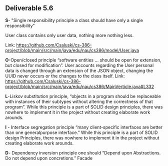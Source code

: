 ## Deliverable 5.6

**S**- "Single responsibility principle a class should have only a single responsibility"

User class contains only user data, nothing more nothing less.

Link: https://github.com/Csaluski/cs-386-project/blob/main/src/main/java/edu/nau/cs386/model/User.java

**O**-Open/closed principle “software entities … should be open for extension, but closed for modification”.
User accounts regarding the User personal data is changed through an extension of the JSON object, changing the UUID never occurs or the changes to the class itself.
Link: https://github.com/Csaluski/cs-386-project/blob/main/src/main/java/edu/nau/cs386/MainVerticle.java#L332

**L**-Liskov substitution principle, “objects in a program should be replaceable with instances of their subtypes without altering the correctness of that program”. While this principle is a part of SOLID design principles, there was nowhere to implement it in the project without creating elaborate work arounds.

**I** - Interface segregation principle “many client-specific interfaces are better than one generalpurpose interface.”
While this principle is a part of SOLID design Principles, there was nowhere to implement it in the project without creating elaborate work arounds.


**D**- Dependency inversion principle one should “Depend upon Abstractions. Do not depend upon concretions.”
Facade
